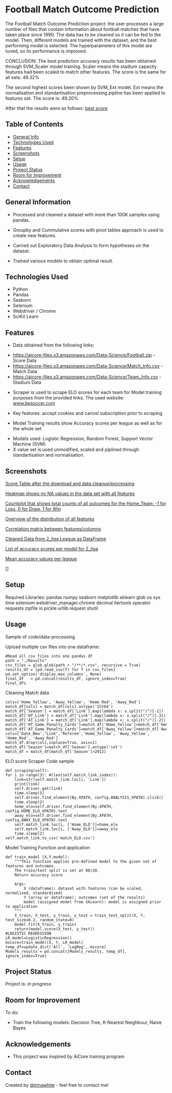 # Football Match Outcome Prediction
The Football Match Outcome Prediction project: the user processes a large number of files that contain information about football matches that have taken place since 1990. The data has to be cleaned so it can be fed to the model. Then, different models are trained with the dataset, and the best performing model is selected. The hyperparameters of this model are tuned, so its performance is improved.

CONCLUSION:
The best prediction accuracy results has been obtained through SVM_Scaler model training. Scaler means the stadium capacity features had been scaled to match other features.
The score is the same for all sets: 49.32%

The second highest scores been shown by SVM_Ext model. Ext means the normalisation and standartisation preprocessing pipline has been applied to features set.
The score is: 49.20%

After that the results were as follows:
[best score](img/best_score.png)


## Table of Contents
* [General Info](#general-information)
* [Technologies Used](#technologies-used)
* [Features](#features)
* [Screenshots](#screenshots)
* [Setup](#setup)
* [Usage](#usage)
* [Project Status](#project-status)
* [Room for Improvement](#room-for-improvement)
* [Acknowledgements](#acknowledgements)
* [Contact](#contact)
<!-- * [License](#license) -->


## General Information
- Processed and cleaned a dataset with more than 100K samples using pandas.

- Groupby and Cummulative scores with pivot tables approach is used to create new features.

- Carried out Exploratory Data Analysis to form hypotheses on the dataset.

- Trained various models to obtain optimal result.


## Technologies Used
- Python
- Pandas
- Seaborn
- Selenium
- Webdriver / Chrome
- SciKit Learn 


## Features
- Data obtained from the following links:
* https://aicore-files.s3.amazonaws.com/Data-Science/Football.zip - Score Data
* https://aicore-files.s3.amazonaws.com/Data-Science/Match_Info.csv - Match Data
* https://aicore-files.s3.amazonaws.com/Data-Science/Team_Info.csv - Stadium Data 

- Scraper is used to scrape ELO scores for each team for Model training purposes from the provided links. The used website: www.besoccer.com
* Key features: accept cookies and cancel subscription prior to scraping

- Model Training results show Accuracy scores per league as well as for the whole set
* Models used: Logistic Regression, Random Forest, Support Vector Machine (SVM) 
* X value set is used unmodified, scaled and piplined through standartisation and normalisation.


## Screenshots
[Score Table after the download and data cleanup/processing](img/score_dataframe.png)

[Heatmap shows no NA values in the data set with all features](img/na_summary.png)

[Countplot that shows total counts of all outcomes for the Home_Team: -1 for Loss, 0 for Draw, 1 for Win](img/Output_countplot.png)

[Overview of the distribution of all features](img/features_distribution.png)

[Correlation matrix between features/columns](img/corr_matrix_heatmap.png)

[Cleaned Data from 2_liga League as DataFrame](img/clean_data_2_liga.png)

[List of accuracy scores per model for 2_liga](img/Model_accuracy_ligue2.png)

[Mean accuracy values per league](img/mean_values_accuracy_league.png)

[]

## Setup
Required Libraries:
    pandas
    numpy
    seaborn
    matplotlib
    sklearn
    glob
    os
    sys
    time
    selenium
    webdriver_manager.chrome
    decimal
    itertools
    operator
    requests
    zipfile
    io
    pickle
    urllib.request
    shutil


## Usage
Sample of code/data-processing

Upload multiple csv files into one dataframe:
```
#Read all csv files into one pandas df
path = "./Results"
csv_files = glob.glob(path + "/**/*.csv", recursive = True)
results_df = [pd.read_csv(f) for f in csv_files]
pd.set_option('display.max_columns', None)
final_df   = pd.concat(results_df, ignore_index=True)
final_dfs
```

Cleaning Match data
```
cols=['Home_Yellow', 'Away_Yellow', 'Home_Red', 'Away_Red']
match_df[cols] = match_df[cols].astype('Int64')
match_df['Season'] = match_df['Link'].map(lambda x: x.split("/")[-1])
match_df['HT_Link'] = match_df['Link'].map(lambda x: x.split("/")[-3])
match_df['AT_Link'] = match_df['Link'].map(lambda x: x.split("/")[-2])
match_df['HT_Game_Penalty_Cards']=match_df['Home_Yellow']+match_df['Home_Red']
match_df['AT_Game_Penalty_Cards']=match_df['Away_Yellow']+match_df['Away_Red']
cols=['Date_New','Link','Referee','Home_Yellow', 'Away_Yellow', 'Home_Red', 'Away_Red']
match_df.drop(cols,inplace=True, axis=1)
match_df['Season']=match_df['Season'].astype('int')
match_df = match_df[match_df['Season']>2012]
```

ELO score Scraper Code sample
```    
def scraping(self):
for i in range(3): #(len(self.match_link.index)):
    link=str(self.match_link.loc[i, 'Link'])
    print(link)
    self.driver.get(link)
    time.sleep(5)
    self.driver.find_element(By.XPATH, config.ANALYSIS_XPATH).click()
    time.sleep(2)
    home_elo=self.driver.find_element(By.XPATH, config.HOME_ELO_XPATH).text
    away_elo=self.driver.find_element(By.XPATH, config.AWAY_ELO_XPATH).text
    self.match_link.loc[i, ['Home_ELO']]=home_elo
    self.match_link.loc[i, ['Away_ELO']]=away_elo
    time.sleep(2)
self.match_link.to_csv('match_ELO.csv')
```

Model Training Function and application
```
def train_model (X,Y,model):
    """This function applies pre-defined model to the given set of features and outcomes.
    The train/test split is set at 80/20.
    Return accuracy score

    Args:
        X (dataframe): dataset with features (can be scaled, normalised, standardised)
        Y (array or dataframe): outcomes (set of the results)
        model (assigned model from SkLearn): model is assigned prior to application 
    """
    X_train, X_test, y_train, y_test = train_test_split(X, Y, test_size=0.2, random_state=0)
    model.fit(X_train, y_train)
    return(model.score(X_test, y_test))
#LOGISTIC REGRESSION
LR_model=LogisticRegression()
mscore=train_model(X, Y, LR_model)
temp_df=update_dict('All', 'LogReg', mscore)
Models_results = pd.concat([Models_results, temp_df], ignore_index=True)
```

## Project Status
Project is: _in progress_ 


## Room for Improvement

To do:
- Train the following models: Decision Tree, K-Nearest Neighbour, Naive Bayes


## Acknowledgements
- This project was inspired by AiCore training program


## Contact
Created by [@irinawhite](irina.k.white@gmail.com) - feel free to contact me!


